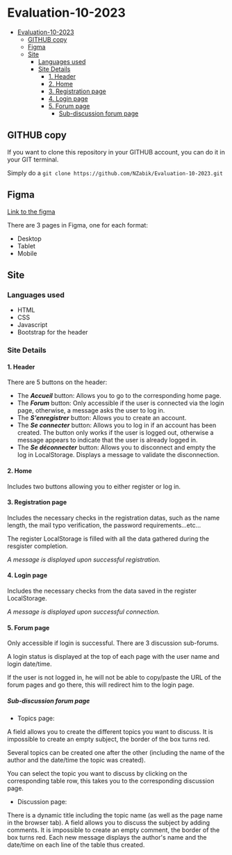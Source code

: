 # Evaluation-10-2023

- [Evaluation-10-2023](#evaluation-10-2023)
  - [GITHUB copy](#github-copy)
  - [Figma](#figma)
  - [Site](#site)
    - [Languages used](#languages-used)
    - [Site Details](#site-details)
      - [1. Header](#1-header)
      - [2. Home](#2-home)
      - [3. Registration page](#3-registration-page)
      - [4. Login page](#4-login-page)
      - [5. Forum page](#5-forum-page)
        - [Sub-discussion forum page](#sub-discussion-forum-page)


## GITHUB copy
If you want to clone this repository in your GITHUB account, you can do it in your GIT terminal.

Simply do a ```git clone https://github.com/NZabik/Evaluation-10-2023.git```


## Figma
[Link to the figma](https://www.figma.com/file/rDfLqovjY21cNtzpJlEqeD/Forum-%C3%A9valuation-10%2F2023?type=design&node-id=3%3A41&mode=design&t=57OIpgu6kwzvkLuN-1)

There are 3 pages in Figma, one for each format:
- Desktop
- Tablet
- Mobile


## Site

### Languages used
- HTML
- CSS
- Javascript
- Bootstrap for the header


### Site Details

#### 1. Header

There are 5 buttons on the header:

- The **_Accueil_** button: Allows you to go to the corresponding home page.
- The **_Forum_** button: Only accessible if the user is connected via the login page, otherwise, a message asks the user to log in.
- The **_S'enregistrer_** button: Allows you to create an account.
- The **_Se connecter_** button: Allows you to log in if an account has been created. The button only works if the user is logged out, otherwise a message appears to indicate that the user is already logged in.
- The **_Se déconnecter_** button: Allows you to disconnect and empty the log in LocalStorage. Displays a message to validate the disconnection.

#### 2. Home
Includes two buttons allowing you to either register or log in.

#### 3. Registration page
Includes the necessary checks in the registration datas, such as the name length, the mail typo verification, the password requirements...etc...

The register LocalStorage is filled with all the data gathered during the resgister completion.

*A message is displayed upon successful registration.*

#### 4. Login page
Includes the necessary checks from the data saved in the register LocalStorage.

*A message is displayed upon successful connection.*

#### 5. Forum page
Only accessible if login is successful.
There are 3 discussion sub-forums.

A login status is displayed at the top of each page with the user name and login date/time.

If the user is not logged in, he will not be able to copy/paste the URL of the forum pages and go there, this will redirect him to the login page.

##### Sub-discussion forum page
- Topics page:

A field allows you to create the different topics you want to discuss.
It is impossible to create an empty subject, the border of the box turns red.

Several topics can be created one after the other (including the name of the author and the date/time the topic was created).

You can select the topic you want to discuss by clicking on the corresponding table row, this takes you to the corresponding discussion page.

- Discussion page:

There is a dynamic title including the topic name (as well as the page name in the browser tab).
A field allows you to discuss the subject by adding comments.
It is impossible to create an empty comment, the border of the box turns red.
Each new message displays the author's name and the date/time on each line of the table thus created.


